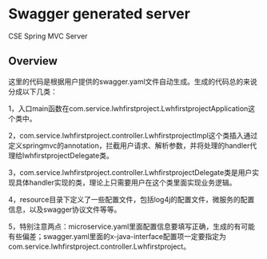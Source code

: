 # Swagger generated server

CSE Spring MVC Server


## Overview
这里的代码是根据用户提供的swagger.yaml文件自动生成。生成的代码总的来说分成以下几类：

1，入口main函数在com.service.lwhfirstproject.LwhfirstprojectApplication这个类中。

2，com.service.lwhfirstproject.controller.LwhfirstprojectImpl这个类插入通过定义springmvc的annotation，拦截用户请求、解析参数，并将处理的handler代理给lwhfirstprojectDelegate类。

3，com.service.lwhfirstproject.controller.LwhfirstprojectDelegate类是用户实现具体handler实现的类，理论上只需要用户在这个类里面实现业务逻辑。


4，resource目录下定义了一些配置文件，包括log4j的配置文件，微服务的配置信息，以及swagger协议文件等等。

5，特别注意两点：microservice.yaml里面配置信息要填写正确，生成的有可能有些偏差；swagger.yaml里面的x-java-interface配置项一定要指定为com.service.lwhfirstproject.controller.Lwhfirstproject。
